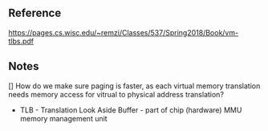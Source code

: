 ## Reference 
https://pages.cs.wisc.edu/~remzi/Classes/537/Spring2018/Book/vm-tlbs.pdf


## Notes
[] How do we make sure paging is faster, as each virtual memory translation needs memory access for vitrual to physical address translation?
- TLB - Translation Look Aside Buffer - part of chip (hardware) MMU memory management unit

